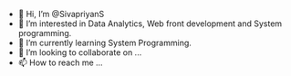 - 👋 Hi, I’m @SivapriyanS
- 👀 I’m interested in Data Analytics, Web front development and System programming.
- 🌱 I’m currently learning System Programming.
- 💞️ I’m looking to collaborate on ...
- 📫 How to reach me ...

<!---
SivapriyanS/SivapriyanS is a ✨ special ✨ repository because its `README.md` (this file) appears on your GitHub profile.
You can click the Preview link to take a look at your changes.
--->
